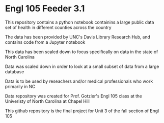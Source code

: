 # Engl 105 Feeder 3.1

This repository contains a python notebook containins a large public data set of health in different counties across the country 

The data has been provided by UNC's Davis Library Research Hub, and contains code from a Jupyter notebook

This data has been scaled down to focus specifically on data in the state of North Carolina 

Data was scaled down in order to look at a small subset of data from a large database

Data is to be used by reseachers and/or medical professionals who work primarily in NC

Data repository was created for Prof. Gotzler's Engl 105 class at the Univeristy of North Carolina at Chapel Hill

This github repository is the final project for Unit 3 of the fall section of Engl 105
